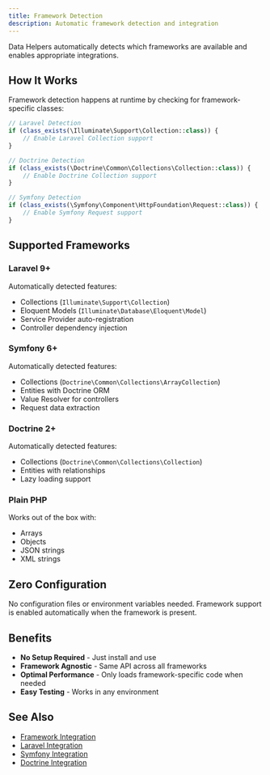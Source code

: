 ```yaml
---
title: Framework Detection
description: Automatic framework detection and integration
---
```


Data Helpers automatically detects which frameworks are available and enables appropriate integrations.

## How It Works

Framework detection happens at runtime by checking for framework-specific classes:

```php
// Laravel Detection
if (class_exists(\Illuminate\Support\Collection::class)) {
    // Enable Laravel Collection support
}

// Doctrine Detection
if (class_exists(\Doctrine\Common\Collections\Collection::class)) {
    // Enable Doctrine Collection support
}

// Symfony Detection
if (class_exists(\Symfony\Component\HttpFoundation\Request::class)) {
    // Enable Symfony Request support
}
```

## Supported Frameworks

### Laravel 9+

Automatically detected features:
- Collections (`Illuminate\Support\Collection`)
- Eloquent Models (`Illuminate\Database\Eloquent\Model`)
- Service Provider auto-registration
- Controller dependency injection

### Symfony 6+

Automatically detected features:
- Collections (`Doctrine\Common\Collections\ArrayCollection`)
- Entities with Doctrine ORM
- Value Resolver for controllers
- Request data extraction

### Doctrine 2+

Automatically detected features:
- Collections (`Doctrine\Common\Collections\Collection`)
- Entities with relationships
- Lazy loading support

### Plain PHP

Works out of the box with:
- Arrays
- Objects
- JSON strings
- XML strings

## Zero Configuration

No configuration files or environment variables needed. Framework support is enabled automatically when the framework is present.

## Benefits

- **No Setup Required** - Just install and use
- **Framework Agnostic** - Same API across all frameworks
- **Optimal Performance** - Only loads framework-specific code when needed
- **Easy Testing** - Works in any environment

## See Also

- [Framework Integration](/framework-integration/overview/)
- [Laravel Integration](/framework-integration/laravel/)
- [Symfony Integration](/framework-integration/symfony/)
- [Doctrine Integration](/framework-integration/doctrine/)
